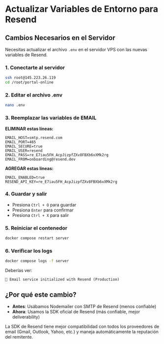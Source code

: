 # Actualizar Variables de Entorno para Resend

## Cambios Necesarios en el Servidor

Necesitas actualizar el archivo `.env` en el servidor VPS con las nuevas variables de Resend.

### 1. Conectarte al servidor

```bash
ssh root@145.223.26.119
cd /root/portal-online
```

### 2. Editar el archivo .env

```bash
nano .env
```

### 3. Reemplazar las variables de EMAIL

**ELIMINAR estas líneas:**
```
EMAIL_HOST=smtp.resend.com
EMAIL_PORT=465
EMAIL_SECURE=true
EMAIL_USER=resend
EMAIL_PASS=re_E7iau5FH_AcpJizpfZXv8FBXb6xXMk2rg
EMAIL_FROM=onboarding@resend.dev
```

**AGREGAR estas líneas:**
```
EMAIL_ENABLED=true
RESEND_API_KEY=re_E7iau5FH_AcpJizpfZXv8FBXb6xXMk2rg
```

### 4. Guardar y salir
- Presiona `Ctrl + O` para guardar
- Presiona `Enter` para confirmar
- Presiona `Ctrl + X` para salir

### 5. Reiniciar el contenedor

```bash
docker compose restart server
```

### 6. Verificar los logs

```bash
docker compose logs -f server
```

Deberías ver:
```
📧 Email service initialized with Resend (Production)
```

## ¿Por qué este cambio?

- **Antes**: Usábamos Nodemailer con SMTP de Resend (menos confiable)
- **Ahora**: Usamos la SDK oficial de Resend (más confiable, mejor deliverability)

La SDK de Resend tiene mejor compatibilidad con todos los proveedores de email (Gmail, Outlook, Yahoo, etc.) y maneja automáticamente la reputación del remitente.
